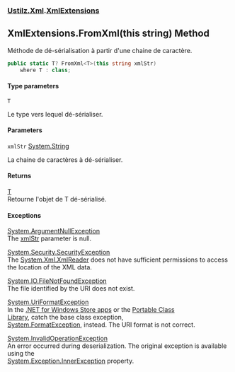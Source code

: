 ### [Ustilz.Xml](Ustilz.Xml.md 'Ustilz.Xml').[XmlExtensions](Ustilz.Xml.XmlExtensions.md 'Ustilz.Xml.XmlExtensions')

## XmlExtensions.FromXml<T>(this string) Method

Méthode de dé-sérialisation à partir d'une chaine de caractère.

```csharp
public static T? FromXml<T>(this string xmlStr)
    where T : class;
```
#### Type parameters

<a name='Ustilz.Xml.XmlExtensions.FromXml_T_(thisstring).T'></a>

`T`

Le type vers lequel dé-sérialiser.
#### Parameters

<a name='Ustilz.Xml.XmlExtensions.FromXml_T_(thisstring).xmlStr'></a>

`xmlStr` [System.String](https://docs.microsoft.com/en-us/dotnet/api/System.String 'System.String')

La chaine de caractères à dé-sérialiser.

#### Returns
[T](Ustilz.Xml.XmlExtensions.FromXml_T_(thisstring).md#Ustilz.Xml.XmlExtensions.FromXml_T_(thisstring).T 'Ustilz.Xml.XmlExtensions.FromXml<T>(this string).T')  
Retourne l'objet de T dé-sérialisé.

#### Exceptions

[System.ArgumentNullException](https://docs.microsoft.com/en-us/dotnet/api/System.ArgumentNullException 'System.ArgumentNullException')  
The [xmlStr](Ustilz.Xml.XmlExtensions.FromXml_T_(thisstring).md#Ustilz.Xml.XmlExtensions.FromXml_T_(thisstring).xmlStr 'Ustilz.Xml.XmlExtensions.FromXml<T>(this string).xmlStr') parameter is null.

[System.Security.SecurityException](https://docs.microsoft.com/en-us/dotnet/api/System.Security.SecurityException 'System.Security.SecurityException')  
The [System.Xml.XmlReader](https://docs.microsoft.com/en-us/dotnet/api/System.Xml.XmlReader 'System.Xml.XmlReader') does not have sufficient permissions to access the location of the XML data.

[System.IO.FileNotFoundException](https://docs.microsoft.com/en-us/dotnet/api/System.IO.FileNotFoundException 'System.IO.FileNotFoundException')  
The file identified by the URI does not exist.

[System.UriFormatException](https://docs.microsoft.com/en-us/dotnet/api/System.UriFormatException 'System.UriFormatException')  
In the [.NET for Windows Store apps](http://go.microsoft.com/fwlink/?LinkID=247912) or the [Portable Class  
Library](~/docs/standard/cross-platform/cross-platform-development-with-the-portable-class-library.md), catch the base class exception,  
[System.FormatException](https://docs.microsoft.com/en-us/dotnet/api/System.FormatException 'System.FormatException'), instead. The URI format is not correct.

[System.InvalidOperationException](https://docs.microsoft.com/en-us/dotnet/api/System.InvalidOperationException 'System.InvalidOperationException')  
An error occurred during deserialization. The original exception is available using the  
[System.Exception.InnerException](https://docs.microsoft.com/en-us/dotnet/api/System.Exception.InnerException 'System.Exception.InnerException') property.